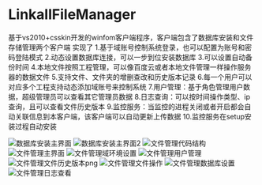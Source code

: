 # LinkallFileManager
基于vs2010+csskin开发的winfom客户端程序，客户端包含了数据库安装和文件存储管理两个客户端
实现了
1.基于域账号控制系统登录，也可以配置为账号和密码登陆模式
2.动态设置数据库连接，可以一步到位安装数据库
3.可以设置自动备份时间
4.本地文件按照工程管理，可以像百度云或者本地文件管理一样操作服务器的数据文件
5.支持文件、文件夹的增删查改和历史版本记录
6.每一个用户可以对应多个工程支持动态添加域账号来控制系统
7.用户管理：基于角色管理用户数据，超级管理员可以查看其它管理员数据
8.日志查询：可以按时间操作类型、ip查询，且可以查看文件历史版本
9.监控服务：当监控的进程关闭或者开启都会自动关联信息到本客户端，该客户端可以自动更新上传数据
10.监控服务在setup安装过程自动安装

![数据库安装主界面](READMEIMG/数据库安装主界面.png)
![数据库安装主界面2](READMEIMG/数据库安装主界面2.png)
![文件管理代码结构](READMEIMG/文件管理代码结构.png)
![文件管理主界面](READMEIMG/文件管理主界面.png)
![文件管理域环境设置](READMEIMG/文件管理域环境设置.png)
![文件管理用户管理](READMEIMG/文件管理用户管理.png)
![文件管理文件历史版本png](READMEIMG/文件管理文件历史版本png.png)
![文件管理文件操作](READMEIMG/文件管理文件操作.png)
![文件管理数据库设置](READMEIMG/文件管理数据库设置.png)
![文件管理日志查看](READMEIMG/文件管理日志查看.png)
